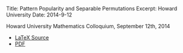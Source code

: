 Title: Pattern Popularity and Separable Permutations
Excerpt: Howard University
Date: 2014-9-12


Howard University Mathematics Colloquium, September 12th, 2014


- [LaTeX Source](/pdfs/howard.tex)
- [PDF](/pdfs/howard.pdf)


